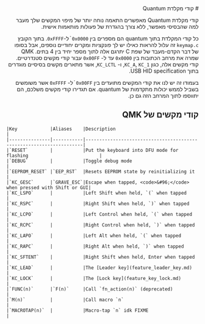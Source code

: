 <div dir="rtl" markdown="1">
# קודי מקלדת Quantum

קודי מקלדת Quantum מאפשרים התאמה נוחה יותר של מיפוי המקשים שלך מעבר למה שהבסיסי מאפשר, ללא צורך בהגדרת של פעולות מותאמות אישית.

כל קודי המקלדת בתוך quantum הם מספרים בין `0x0000` ֿֿֿ ל-`0xFFFF`. בתוך הקובץ `keymap.c` זה עלול להראות כאילו יש לך פונקציות ומקרים יחודיים נוספים, אבל בסופו של דבר הקדם-מעבד של שפת C יתרגם אלה לתוך מספר יחיד בין 4 בתים. QMK שמרה את מרחב הכתובות בין `0x0000` עד ל- `0x00FF` עבור קודי מקשים סטנדרטיים. קודי מקשים אלה, כגון `KC_A`, `KC_1`, ו- `KC_LCTL`, אשר מתארים מקשים בסיסיים מוגדרים בתוך USB HID specification.

בעמודו זה יש לנו את קודי המקשים מתועדים בין `0x00FF` ֿֿ ל- `0xFFFF` אשר משומשים בשביל לממש יכולות מתקדמות של quantum. אם תגדירו קודי מקשים משלכם, הם יתווספו לתוך המרחב הזה גם כן.

## קודי מקשים של QMK
<div dir="ltr"  markdown="1">

```
|Key            |Aliases    |Description                                                          |
|---------------|-----------|---------------------------------------------------------------------|
|`RESET`        |           |Put the keyboard into DFU mode for flashing                          |
|`DEBUG`        |           |Toggle debug mode                                                    |
|`EEPROM_RESET` |`EEP_RST`  |Resets EEPROM state by reinitializing it                             |
|`KC_GESC`      |`GRAVE_ESC`|Escape when tapped, <code>&#96;</code> when pressed with Shift or GUI|
|`KC_LSPO`      |           |Left Shift when held, `(` when tapped                                |
|`KC_RSPC`      |           |Right Shift when held, `)` when tapped                               |
|`KC_LCPO`      |           |Left Control when held, `(` when tapped                              |
|`KC_RCPC`      |           |Right Control when held, `)` when tapped                             |
|`KC_LAPO`      |           |Left Alt when held, `(` when tapped                                  |
|`KC_RAPC`      |           |Right Alt when held, `)` when tapped                                 |
|`KC_SFTENT`    |           |Right Shift when held, Enter when tapped                             |
|`KC_LEAD`      |           |The [Leader key](feature_leader_key.md)                              |
|`KC_LOCK`      |           |The [Lock key](feature_key_lock.md)                                  |
|`FUNC(n)`      |`F(n)`     |Call `fn_action(n)` (deprecated)                                     |
|`M(n)`         |           |Call macro `n`                                                       |
|`MACROTAP(n)`  |           |Macro-tap `n` idk FIXME                                              |
```

</div>
</div>
